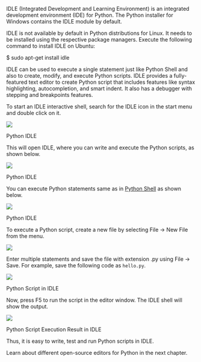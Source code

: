 IDLE (Integrated Development and Learning Environment) is an integrated development environment (IDE) for Python. The Python installer for Windows contains the IDLE module by default.

IDLE is not available by default in Python distributions for Linux. It needs to be installed using the respective package managers. Execute the following command to install IDLE on Ubuntu:

$ sudo apt-get install idle

IDLE can be used to execute a single statement just like Python Shell and also to create, modify, and execute Python scripts. IDLE provides a fully-featured text editor to create Python script that includes features like syntax highlighting, autocompletion, and smart indent. It also has a debugger with stepping and breakpoints features.

To start an IDLE interactive shell, search for the IDLE icon in the start menu and double click on it.

[![](https://www.tutorialsteacher.com/Content/images/python/open-idle.png)](https://www.tutorialsteacher.com/Content/images/python/open-idle.png)

Python IDLE

This will open IDLE, where you can write and execute the Python scripts, as shown below.

[![](https://www.tutorialsteacher.com/Content/images/python/idle.png)](https://www.tutorialsteacher.com/Content/images/python/idle.png)

Python IDLE

You can execute Python statements same as in [Python Shell](https://www.tutorialsteacher.com/python/python-interective-shell) as shown below.

[![](https://www.tutorialsteacher.com/Content/images/python/idle.gif)](https://www.tutorialsteacher.com/Content/images/python/idle.gif)

Python IDLE

To execute a Python script, create a new file by selecting File -> New File from the menu.

[![](https://www.tutorialsteacher.com/Content/images/python/python-script-idle.png)](https://www.tutorialsteacher.com/Content/images/python/python-script-idle.png)

Enter multiple statements and save the file with extension .py using File -> Save. For example, save the following code as `hello.py`.

[![](https://www.tutorialsteacher.com/Content/images/python/python-script-idle2.png)](https://www.tutorialsteacher.com/Content/images/python/python-script-idle2.png)

Python Script in IDLE

Now, press F5 to run the script in the editor window. The IDLE shell will show the output.

[![](https://www.tutorialsteacher.com/Content/images/python/python-script-idle3.png)](https://www.tutorialsteacher.com/Content/images/python/python-script-idle3.png)

Python Script Execution Result in IDLE

Thus, it is easy to write, test and run Python scripts in IDLE.

Learn about different open-source editors for Python in the next chapter.